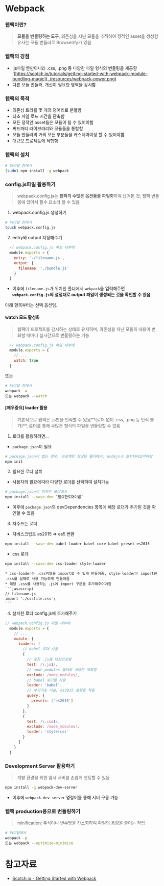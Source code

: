 # Webpack
### 웹팩이란?
> **모듈을 번들링하는 도구**, 의존성을 지닌 모듈을 추적하여 정적인 asset을 생성함  
유사한 모듈 번들러로 Browserify가 있음

### 웹팩의 강점
* .js파일 뿐만아니라 .css, .png 등 다양한 파일 형식의 번들링을 제공함  
![https://scotch.io/tutorials/getting-started-with-webpack-module-bundling-magic](../resources/webpack-power.png)
* 다른 모듈 번들러, 개선이 필요한 영역을 감시함

### 웹팩의 목적
* 의존성 트리를 몇 개의 덩어리로 분할함
* 최초 파일 로드 시간을 단축함
* 모든 정적인 asset들은 모듈이 될 수 있어야함
* 써드파티 라이브러리와 모듈들을 통합함
* 모듈 번들러의 거의 모든 부분들을 커스터마이징 할 수 있어야함
* 대규모 프로젝트에 적합함

### 웹팩의 설치
```bash
# 터미널 창에서
(sudo) npm install -g webpack
```

### config.js파일 활용하기
> webpack.config.js는 **웹팩의 수많은 옵션들을 파일화**하여 남겨둔 것, 웹팩 번들링에 있어서 필수 요소라 할 수 있음

1. webpack.config.js 생성하기
```bash
# 터미널 창에서
touch webpack.config.js
```
2. entry와 output 지정해주기  
```javascript
  // webpack.config.js 파일 내부에
  module.exports = {
    entry: './filename.js',
    output: {
      filename: './bundle.js'
    }
  }
```
  * 이후에 `filename.js`가 위치한 폴더에서 `webpack`을 입력해주면 **`webpack.config.js`의 설정대로 output 파일이 생성되는 것을 확인할 수 있음**

아래 항목부터는 선택 옵션임.

#### watch 모드 활성화
> 웹팩이 프로젝트를 감시하는 상태로 유지하며, 의존성을 지닌 모듈의 내용이 변화할 때마다 실시간으로 번들링하는 기능

```javascript
  // webpack.config.js 파일 내부에
  module.exports = {
    // ...
    watch: true
  }
```
또는
```bash
# 터미널 창에서
webpack -w
또는 webpack --watch
```

#### [매우중요] loader 활용
> 기본적으로 웹팩은 .js만을 인식할 수 있음**(로더 없이 .css, .png 등 인식 불가)**, 로더를 통해 수많은 형식의 파일을 번들링할 수 있음

1. 로더를 활용하려면...
  * `package.json`이 필요
  ```bash
  # package.json이 없는 경우, 프로젝트 최상단 폴더에서, nodejs가 설치되어있어야함
  npm init
  ```
2. 필요한 로더 설치
  * 사용자의 필요에따라 다양한 로더를 선택하여 설치가능
  ```bash
  # package.json이 위치한 폴더에서
  npm install --save-dev `필요한로더이름`
  ```
  * 이후에 `package.json`의 devDependencies 항목에 해당 로더가 추가된 것을 확인할 수 있음
3. 자주쓰는 로더
  * 자바스크립트 es2015 => es5 변환
  ```bash
  npm install --save-dev babel-loader babel-core babel-preset-es2015
  ```
  * css 로더
  ```bash
  npm install --save-dev css-loader style-loader
  ```
    * css-loader는 .css파일을 import할 수 있게 만들어줌, style-loader는 import한 .css를 실제로 사용 가능하게 만들어줌
    * 해당 .css를 사용하는 .js에 import 구문을 추가해주어야함
    ```javascript
    // filename.js
    import './cssfile.css';
    ```
4. 설치한 로더 config.js에 추가해주기
```javascript
// webpack.config.js 파일 내부에
  module.exports = {
    // ...
    module: {
      loaders: [
        // babel 로더 사용
        {
          // 모든 .js를 대상으로함
          test: /\.js$/,
          // node_modules 폴더의 내용은 제외함
          exclude: /node_modules/,
          // babel 로더를 사용
          loader: 'babel',
          // 부가기능 서술, es2015 설정을 적용
          query: {
            presets: ['es2015']
          }
        },
        {
          test: /\.css$/,
          exclude: /node_modules/,
          loader: 'style!css'
        }
      ]
    }
  }
```

### Development Server 활용하기
> 개발 환경을 위한 임시 서버를 손쉽게 셋팅할 수 있음

```bash
npm install -g webpack-dev-server
```
* 이후에 `webpack-dev-server` 명령어를 통해 서버 구동 가능

### 웹팩 production용으로 번들링하기
> minification: 주석이나 변수명을 간소화하여 파일의 용량을 줄이는 작업

```bash
# 터미널에서
webpack -p
또는 webpack --optimize-minimize
```

# 참고자료
* [Scotch.io - Getting Started with Webpack](https://scotch.io/tutorials/getting-started-with-webpack-module-bundling-magic)
